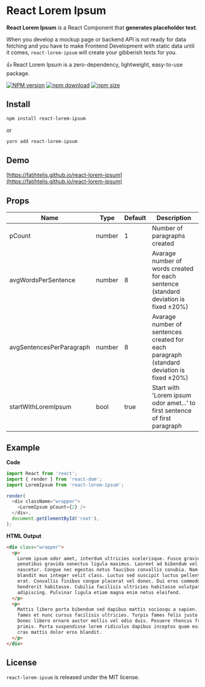 # React Lorem Ipsum

**React Lorem Ipsum** is a React Component that **generates placeholder text**.

When you develop a mockup page or backend API is not ready for data fetching and you have to make Frontend Development with static data until it comes, `react-lorem-ipsum` will create your gibberish texts for you.

👍 React Lorem Ipsum is a zero-dependency, lightweight, easy-to-use package.

[![NPM version][npm-image]][npm-url]
[![npm download][download-image]][download-url]
[![npm size][size-image]][size-url]

[npm-image]: https://img.shields.io/npm/v/react-lorem-ipsum.svg?style=flat-square
[npm-url]: https://npmjs.org/package/react-lorem-ipsum
[download-image]: https://img.shields.io/npm/dm/react-lorem-ipsum.svg?style=flat-square
[download-url]: https://npmjs.org/package/react-lorem-ipsum
[size-image]: https://img.shields.io/bundlephobia/min/react-lorem-ipsum.svg
[size-url]: https://npmjs.org/package/react-lorem-ipsum

## Install

```bash
npm install react-lorem-ipsum
```

or

```bash
yarn add react-lorem-ipsum
```

## Demo

[https://fatihtelis.github.io/react-lorem-ipsum](https://fatihtelis.github.io/react-lorem-ipsum)

## Props

| Name                     | Type   | Default | Description                                                                               |
| ------------------------ | ------ | ------- | ----------------------------------------------------------------------------------------- |
| pCount                   | number | 1       | Number of paragraphs created                                                              |
| avgWordsPerSentence      | number | 8       | Avarage number of words created for each sentence (standard deviation is fixed ±20%)      |
| avgSentencesPerParagraph | number | 8       | Avarage number of sentences created for each paragraph (standard deviation is fixed ±20%) |
| startWithLoremIpsum      | bool   | true    | Start with 'Lorem ipsum odor amet...' to first sentence of first paragraph                |

## Example

**Code**

```js
import React from 'react';
import { render } from 'react-dom';
import LoremIpsum from 'react-lorem-ipsum';

render(
  <div className="wrapper">
    <LoremIpsum pCount={2} />
  </div>,
  document.getElementById('root'),
);
```

**HTML Output**

```html
<div class="wrapper">
  <p>
    Lorem ipsum odor amet, interdum ultricies scelerisque. Fusce gravida tellus condimentum
    penatibus gravida senectus ligula maximus. Laoreet ad bibendum vel facilisis lacinia sem
    nascetur. Congue nec egestas netus faucibus convallis conubia. Nam potenti porttitor dignissim
    blandit mus integer velit class. Luctus sed suscipit luctus pellentesque massa ultrices senectus
    erat. Convallis finibus congue placerat vel donec. Dui eros commodo arcu lobortis ad mattis
    hendrerit habitasse. Cubilia facilisis ultricies habitasse volutpat mattis eros suscipit
    adipiscing. Pulvinar ligula etiam magna enim netus eleifend.
  </p>
  <p>
    Mattis libero porta bibendum sed dapibus mattis sociosqu a sapien. Etiam cras ante venenatis
    fames et nunc cursus facilisis ultricies. Turpis fames felis justo rhoncus donec fermentum.
    Donec libero ornare auctor mollis vel odio duis. Posuere rhoncus fringilla proin egestas diam
    primis. Porta suspendisse lorem ridiculus dapibus inceptos quam euismod risus. Proin nec sed
    cras mattis dolor eros blandit.
  </p>
</div>
```

## License

`react-lorem-ipsum` is released under the MIT license.
